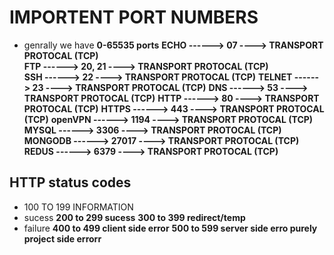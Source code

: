# IMPORTENT PORT NUMBERS
* genrally we have **0-65535 ports**
    **ECHO             ------>    07             ----> TRANSPORT PROTOCAL (TCP)**    
    **FTP              ------>    20, 21         ----> TRANSPORT PROTOCAL (TCP)**     
    **SSH              ------>    22             ----> TRANSPORT PROTOCAL (TCP)** 
    **TELNET           ------>    23             ----> TRANSPORT PROTOCAL (TCP)** 
    **DNS              ------>    53             ----> TRANSPORT PROTOCAL (TCP)** 
    **HTTP             ------>    80             ----> TRANSPORT PROTOCAL (TCP)** 
    **HTTPS            ------>    443            ----> TRANSPORT PROTOCAL (TCP)** 
    **openVPN          ------>    1194           ----> TRANSPORT PROTOCAL (TCP)** 
    **MYSQL            ------>    3306           ----> TRANSPORT PROTOCAL (TCP)** 
    **MONGODB          ------>    27017          ----> TRANSPORT PROTOCAL (TCP)** 
    **REDUS            ------>    6379           ----> TRANSPORT PROTOCAL (TCP)**


## HTTP status codes
* 100 TO 199 INFORMATION
* sucess 
    **200 to 299 sucess**
    **300 to 399 redirect/temp**
* failure
    **400 to 499 client side error**
    **500 to 599 server side erro purely project side errorr**